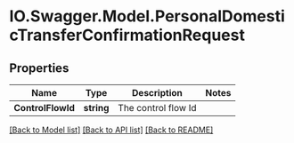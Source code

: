 # IO.Swagger.Model.PersonalDomesticTransferConfirmationRequest
## Properties

Name | Type | Description | Notes
------------ | ------------- | ------------- | -------------
**ControlFlowId** | **string** | The control flow Id | 

[[Back to Model list]](../README.md#documentation-for-models) [[Back to API list]](../README.md#documentation-for-api-endpoints) [[Back to README]](../README.md)

